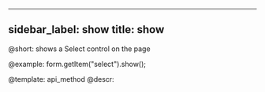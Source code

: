 
---
sidebar_label: show
title: show
---          

@short: shows a Select control on the page
 


@example:
form.getItem("select").show();


@template: api_method
@descr:


